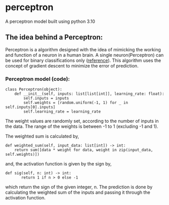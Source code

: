 # perceptron
A perceptron model built using python 3.10

## The idea behind a Perceptron:
Perceptron is a algorithm designed with the idea of mimicking the working and function of a neuron in a human brain. A single neuron(Perceptron) can be used for binary classifications only ([reference](!https://en.wikipedia.org/wiki/Perceptron)). This algorithm uses the concept of gradient descent to minimize the error of prediction.

### Perceptron model (code):

```
class Perceptron(object):
    def __init__(self, inputs: list[list[int]], learning_rate: float):
        self.inputs = inputs
        self.weights = [random.uniform(-1, 1) for _ in self.inputs[0].inputs]
        self.learning_rate = learning_rate

```

The weight values are randomly set, according to the number of inputs in the data. The range of the weights is between -1 to 1 (excluding -1 and 1). 

The weighted sum is calculated by, 

```
def weighted_sum(self, input_data: list[int]) -> int:
    return sum([data * weight for data, weight in zip(input_data, self.weights)])

```
 and, the activation function is given by the sign by,
 
 ```
def sig(self, n: int) -> int:
        return 1 if n > 0 else -1
 ```
 which return the sign of the given integer, n.
 The prediction is done by calculating the weighted sum of the inputs and passing it through the activation function.
 

 
 
